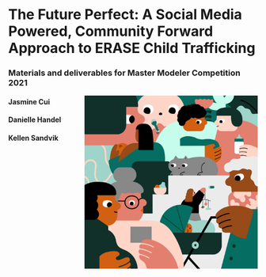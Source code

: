 # The Future Perfect: A Social Media Powered, Community Forward Approach to ERASE Child Trafficking 
### Materials and deliverables for Master Modeler Competition 2021


<img align="right"
     src="https://github.com/daniellehandel/Future-Perfect/blob/main/Images/Backdrop.jpeg" 
     width="350" height="350" />


#### Jasmine Cui
#### Danielle Handel
#### Kellen Sandvik
